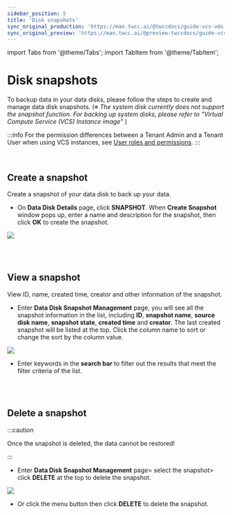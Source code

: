 ```yaml
---
sidebar_position: 5
title: 'Disk snapshots'
sync_original_production: 'https://man.twcc.ai/@twccdocs/guide-vcs-vds-disk-snapshot-en' 
sync_original_preview: 'https://man.twcc.ai/@preview-twccdocs/guide-vcs-vds-disk-snapshot-en' 
---
```


import Tabs from '@theme/Tabs';
import TabItem from '@theme/TabItem';

# Disk snapshots

To backup data in your data disks, please follow the steps to create and manage data disk snapshots.
(※ *The system disk currently does not support the snapshot function. For backing up system disks, please refer to "Virtual Compute Service (VCS) Instance image"* )


:::info
For the permission differences between a Tenant Admin and a Tenant User when using VCS instances, see [<ins>User roles and permissions</ins>](https://man.twcc.ai/@twccdocs/role-main-en/https%3A%2F%2Fman.twcc.ai%2F%40twccdocs%2Frole-storage-en#%E8%99%9B%E6%93%AC%E7%A3%81%E7%A2%9F%E6%9C%8D%E5%8B%99).
:::


<br/>


## Create a snapshot

Create a snapshot of your data disk to back up your data.

<Tabs>

<TabItem value="TWCC Portal" label="TWCC Portal">

* On **Data Disk Details** page, click **SNAPSHOT**. When **Create Snapshot** window pops up, enter a name and description for the snapshot, then click **OK** to create the snapshot.


![](https://cos.twcc.ai/SYS-MANUAL/uploads/upload_8437022d472a83e69f231125184ab20f.png)

</TabItem>

<TabItem value="TWCC CLI" label="TWCC CLI (Not yet supported)">

<br/>

</TabItem>

</Tabs>


<br/>



## View a snapshot

View ID, name, created time, creator and other information of the snapshot.

<Tabs>

<TabItem value="TWCC Portal" label="TWCC Portal">

* Enter **Data Disk Snapshot Management** page, you will see all the snapshot information in the list, including **ID**, **snapshot name**, **source disk name**, **snapshot state**, **created time** and **creator**. The last created snapshot will be listed at the top. Click the column name to sort or change the sort by the column value.


![](https://cos.twcc.ai/SYS-MANUAL/uploads/upload_34b936c59f84cfc3e8c1670e9800db45.png)



* Enter keywords in the **search bar** to filter out the results that meet the filter criteria of the list.


</TabItem>

<TabItem value="TWCC CLI" label="TWCC CLI (Not yet supported)">

<br/>

</TabItem>

</Tabs>


<br/>



## Delete a snapshot

:::caution

Once the snapshot is deleted, the data cannot be restored!

:::

<Tabs>

<TabItem value="TWCC Portal" label="TWCC Portal">

* Enter **Data Disk Snapshot Management** page> select the snapshot> click **DELETE** at the top to delete the snapshot.

![](https://cos.twcc.ai/SYS-MANUAL/uploads/upload_0e5ccd941ef7943645d088a96e734f98.png)


* Or click the <i class="fa fa-ellipsis-v fa-20" aria-hidden="true"></i> menu button then click **DELETE** to delete the snapshot.

</TabItem>

<TabItem value="TWCC CLI" label="TWCC CLI (Not yet supported)">

<br/>

</TabItem>

</Tabs>